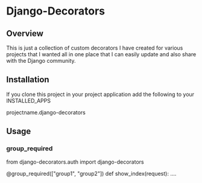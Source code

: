 # Django-Decorators

## Overview

This is just a collection of custom decorators I have created for various projects that I wanted all in
one place that I can easily update and also share with the Django community.

## Installation

If you clone this project in your project application add the following to your INSTALLED_APPS

projectname.django-decorators

## Usage

### group_required

from django-decorators.auth import django-decorators

 @group_required(["group1", "group2"])
 def show_index(request):
     ....
    
